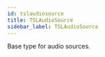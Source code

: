```yaml
---
id: tslaudiosource
title: TSLAudioSource
sidebar_label: TSLAudioSource
---
```


Base type for audio sources.


